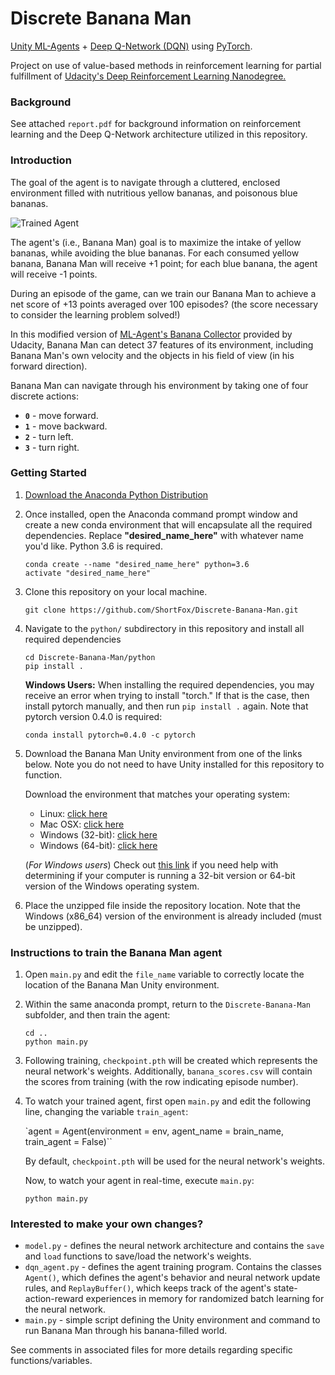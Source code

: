 [//]: # (Image References)

[image1]: https://user-images.githubusercontent.com/10624937/42135619-d90f2f28-7d12-11e8-8823-82b970a54d7e.gif "Trained Agent"

# Discrete Banana Man
[Unity ML-Agents](https://unity3d.com/machine-learning) + [Deep Q-Network (DQN)](https://deepmind.com/research/dqn/) using [PyTorch](https://pytorch.org/).

Project on use of value-based methods in reinforcement learning for partial fulfillment of [Udacity's Deep Reinforcement Learning Nanodegree.](https://www.udacity.com/course/deep-reinforcement-learning-nanodegree--nd893)

### Background

See attached ```report.pdf``` for background information on reinforcement learning and the Deep Q-Network architecture utilized in this repository.

### Introduction

The goal of the agent is to navigate through a cluttered, enclosed environment filled with nutritious yellow bananas, and poisonous blue bananas.

![Trained Agent][image1]

The agent's (i.e., Banana Man) goal is to maximize the intake of yellow bananas, while avoiding the blue bananas. For each consumed yellow banana, Banana Man will receive +1 point; for each blue banana, the agent will receive -1 points.

During an episode of the game, can we train our Banana Man to achieve a net score of +13 points averaged over 100 episodes? (the score necessary to consider the learning problem solved!)

In this modified version of [ML-Agent's Banana Collector](https://github.com/Unity-Technologies/ml-agents/blob/master/docs/Learning-Environment-Examples.md) provided by Udacity, Banana Man can detect 37 features of its environment, including Banana Man's own velocity and the objects in his field of view (in his forward direction).

Banana Man can navigate through his environment by taking one of four discrete actions:
- **`0`** - move forward.
- **`1`** - move backward.
- **`2`** - turn left.
- **`3`** - turn right.

### Getting Started
1. [Download the Anaconda Python Distribution](https://www.anaconda.com/download/)

2. Once installed, open the Anaconda command prompt window and create a new conda environment that will encapsulate all the required dependencies. Replace **"desired_name_here"** with whatever name you'd like. Python 3.6 is required.

    `conda create --name "desired_name_here" python=3.6`  
    `activate "desired_name_here"`

3. Clone this repository on your local machine.

    `git clone https://github.com/ShortFox/Discrete-Banana-Man.git`  

4. Navigate to the `python/` subdirectory in this repository and install all required dependencies

    `cd Discrete-Banana-Man/python`  
    `pip install .`  

    **Windows Users:** When installing the required dependencies, you may receive an error when trying to install "torch." If that is the case, then install pytorch manually, and then run `pip install .` again. Note that pytorch version 0.4.0 is required:

    `conda install pytorch=0.4.0 -c pytorch`

5. Download the Banana Man Unity environment from one of the links below.  Note you do not need to have Unity installed for this repository to function.

    Download the environment that matches your operating system:
    - Linux: [click here](https://s3-us-west-1.amazonaws.com/udacity-drlnd/P1/Banana/Banana_Linux.zip)
    - Mac OSX: [click here](https://s3-us-west-1.amazonaws.com/udacity-drlnd/P1/Banana/Banana.app.zip)
    - Windows (32-bit): [click here](https://s3-us-west-1.amazonaws.com/udacity-drlnd/P1/Banana/Banana_Windows_x86.zip)
    - Windows (64-bit): [click here](https://s3-us-west-1.amazonaws.com/udacity-drlnd/P1/Banana/Banana_Windows_x86_64.zip)

    (_For Windows users_) Check out [this link](https://support.microsoft.com/en-us/help/827218/how-to-determine-whether-a-computer-is-running-a-32-bit-version-or-64) if you need help with determining if your computer is running a 32-bit version or 64-bit version of the Windows operating system.

6. Place the unzipped file inside the repository location. Note that the Windows (x86_64) version of the environment is already included (must be unzipped).

### Instructions to train the Banana Man agent

1. Open `main.py` and edit the `file_name` variable to correctly locate the location of the Banana Man Unity environment.

2. Within the same anaconda prompt, return to the `Discrete-Banana-Man` subfolder, and then train the agent:

    `cd ..`  
    `python main.py`

3. Following training, `checkpoint.pth` will be created which represents the neural network's weights. Additionally, `banana_scores.csv` will contain the scores from training (with the row indicating episode number).

4. To watch your trained agent, first open `main.py` and edit the following line, changing the variable `train_agent`:

    `agent = Agent(environment = env, agent_name = brain_name, train_agent = False)``

    By default, `checkpoint.pth` will be used for the neural network's weights.

    Now, to watch your agent in real-time, execute `main.py`:

    `python main.py`

### Interested to make your own changes?

- `model.py` - defines the neural network architecture and contains the `save` and `load` functions to save/load the network's weights.
- `dqn_agent.py` - defines the agent training program. Contains the classes `Agent()`, which defines the agent's behavior and neural network update rules, and `ReplayBuffer()`, which keeps track of the agent's state-action-reward experiences in memory for randomized batch learning for the neural network.
- `main.py` - simple script defining the Unity environment and command to run Banana Man through his banana-filled world.

See comments in associated files for more details regarding specific functions/variables.
